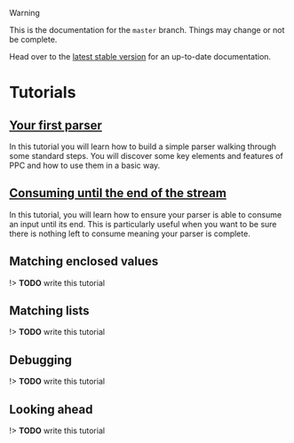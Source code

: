 > [!WARNING]
> This is the documentation for the `master` branch.
> Things may change or not be complete.
>
> Head over to the [latest stable version](/1.0.0/) for an up-to-date documentation.

# Tutorials

<!-- panels:start -->

<!-- div:left-panel -->

## [Your first parser](/tutorials/your-first-parser.md)

In this tutorial you will learn how to build a simple parser walking through some standard steps. You will discover 
some key elements and features of PPC and how to use them in a basic way.

<!-- div:right-panel -->

## [Consuming until the end of the stream](/tutorials/consuming-until-the-end-of-the-stream.md)

In this tutorial, you will learn how to ensure your parser is able to consume an input until its end. This is 
particularly useful when you want to be sure there is nothing left to consume meaning your parser is complete.

<!-- div:left-panel -->

## Matching enclosed values

!> **TODO** write this tutorial

<!-- div:right-panel -->

## Matching lists

!> **TODO** write this tutorial

<!-- div:left-panel -->

## Debugging

!> **TODO** write this tutorial

<!-- div:right-panel -->

## Looking ahead

!> **TODO** write this tutorial

<!-- panels:end -->
